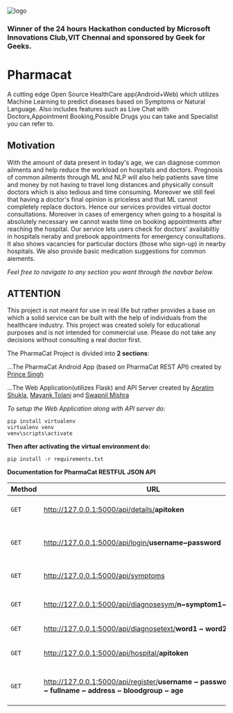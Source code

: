 ![logo](https://i.imgur.com/zko8kft.jpg "PharmaCat logo was created by Prince Singh and Banner created by Apratim Shukla")

### Winner of the 24 hours Hackathon conducted by Microsoft Innovations Club,VIT Chennai and sponsored by Geek for Geeks.

# Pharmacat
A cutting edge Open Source HealthCare app(Android+Web) which utilizes Machine Learning to predict diseases based on Symptoms or Natural Language. Also includes features such as Live Chat with Doctors,Appointment Booking,Possible Drugs you can take and Specialist you can refer to.

## Motivation
With the amount of data present in today's age, we can diagnose common ailments and help reduce the workload on hospitals and doctors. Prognosis of common ailments through ML and NLP will also help patients save time and money by not having to travel long distances and physically consult doctors which is also tedious and time consuming. Moreover we still feel that having a doctor's final opinion is priceless and that ML cannot completely replace doctors. Hence our services provides virtual doctor consultations. Moreover in cases of emergency when going to a hospital is absolutely necessary we cannot waste time on booking appointments after reaching the hospital. Our service lets users check for doctors' availabiltiy in hospitals neraby and prebook appointments for emergency consultations. It also shows vacancies for particular doctors (those who sign-up) in nearby hospitals. We also provide basic medication suggestions for common aiements.

*Feel free to navigate to any section you want through the navbar below.*

## ATTENTION 
This project is not meant for use in real life but rather provides a base on which a solid service can be built with the help of individuals from the healthcare industry.
This project was created solely for educational purposes and is not intended for commercial use. Please do not take any decisions without consulting a real doctor first.

The PharmaCat Project is divided into **2 sections**:


...The PharmaCat Android App (based on PharmaCat REST API) created by [Prince Singh](https://github.com/princesinghr1)

...The Web Application(utilizes Flask) and API Server created by [Apratim Shukla](https://github.com/apratimshukla6), [Mayank Tolani](https://github.com/mak1082) and [Swapnil Mishra](https://github.com/Swapnil0115)

*To setup the Web Application along with API server do:*
```
pip install virtualenv
virtualenv venv
venv\scripts\activate
```
**Then after activating the virtual environment do:**
```
pip install -r requirements.txt
```

**Documentation for PharmaCat RESTFUL JSON API**


| Method | URL                                                                | USE                                                     |
| ------ | ------------------------------------------------------------------ | ------------------------------------------------------- |
|  `GET` | http://127.0.0.1:5000/api/details/<b>apitoken</b>                  | Shows your PharmaCat Account Details                    |
|  `GET` | http://127.0.0.1:5000/api/login/<b>username~password</b>           | Generates your PharmaCat API Token upon successful login|
|  `GET` | http://127.0.0.1:5000/api/symptoms                                 | Generates list of all Symptoms in your Database         |
|  `GET` | http://127.0.0.1:5000/api/diagnosesym/<b>n\~symptom1\~symptom2</b>    | Diagnoses Disease,Medicine and Specialist               |
|  `GET` | http://127.0.0.1:5000/api/diagnosetext/<b>word1 ~ word2 ~ word3</b>    | Diagnoses Disease                                       |
|  `GET` | http://127.0.0.1:5000/api/hospital/<b>apitoken</b>                 | Generates list of Hospitals near you                      |
|  `GET` | http://127.0.0.1:5000/api/register/<b>username ~ password ~ email ~ fullname ~ address ~ bloodgroup ~ age</b>                 | Registers the Patient in the PharmaCat Database                      |

